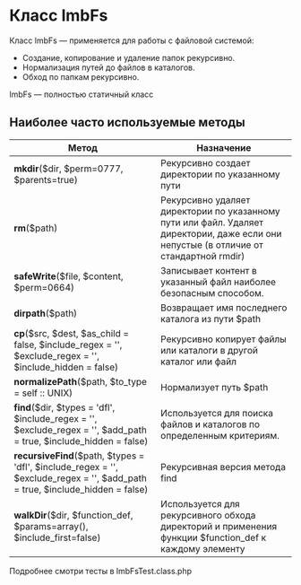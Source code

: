 # Класс lmbFs
Класс lmbFs — применяется для работы с файловой системой:

* Создание, копирование и удаление папок рекурсивно.
* Нормализация путей до файлов в каталогов.
* Обход по папкам рекурсивно.

lmbFs — полностью статичный класс

## Наиболее часто используемые методы
Метод | Назначение
------|-----------
**mkdir**($dir, $perm=0777, $parents=true) | Рекурсивно создает директории по указанному пути
**rm**($path) | Рекурсивно удаляет директории по указанному пути или файл. Удаляет директории, даже если они непустые (в отличие от стандартной rmdir)
**safeWrite**($file, $content, $perm=0664) | Записывает контент в указанный файл наиболее безопасным способом.
**dirpath**($path) | Возвращает имя последнего каталога из пути $path
**cp**($src, $dest, $as_child = false, $include_regex = '', $exclude_regex = '', $include_hidden = false) | Рекурсивно копирует файлы или каталоги в другой каталог или файл
**normalizePath**($path, $to_type = self :: UNIX) | Нормализует путь $path
**find**($dir, $types = 'dfl', $include_regex = '', $exclude_regex = '', $add_path = true, $include_hidden = false) | Используется для поиска файлов и каталогов по определенным критериям.
**recursiveFind**($path, $types = 'dfl', $include_regex = '', $exclude_regex = '', $add_path = true, $include_hidden = false) | Рекурсивная версия метода find
**walkDir**($dir, $function_def, $params=array(), $include_first=false) | Используется для рекурсивного обхода директорий и применения функции $function_def к каждому элементу

Подробнее смотри тесты в lmbFsTest.class.php
